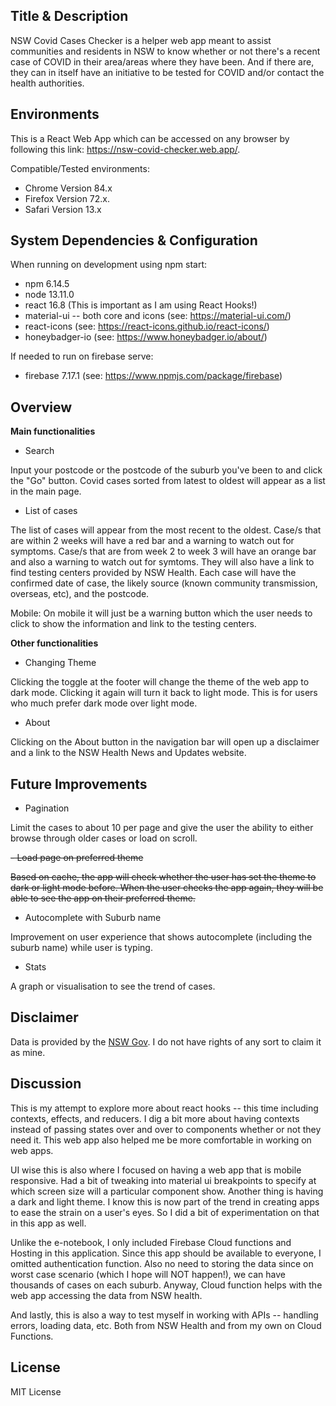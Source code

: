 ## Title & Description

NSW Covid Cases Checker is a helper web app meant to assist communities and residents in NSW to know whether or not there's a recent case of COVID in their area/areas where they have been. And if there are, they can in itself have an initiative to be tested for COVID and/or contact the health authorities.

## Environments

This is a React Web App which can be accessed on any browser by following this link: https://nsw-covid-checker.web.app/.

Compatible/Tested environments:
- Chrome Version 84.x
- Firefox Version 72.x.
- Safari Version 13.x

## System Dependencies & Configuration

When running on development using npm start:
- npm 6.14.5
- node 13.11.0
- react 16.8 (This is important as I am using React Hooks!)
- material-ui -- both core and icons (see: https://material-ui.com/)
- react-icons (see: https://react-icons.github.io/react-icons/)
- honeybadger-io (see: https://www.honeybadger.io/about/)

If needed to run on firebase serve:
- firebase 7.17.1 (see: https://www.npmjs.com/package/firebase)

## Overview

**Main functionalities**

- Search

Input your postcode or the postcode of the suburb you've been to and click the "Go" button. Covid cases sorted from latest to oldest will appear as a list in the main page.

- List of cases

The list of cases will appear from the most recent to the oldest. Case/s that are within 2 weeks will have a red bar and a warning to watch out for symptoms. Case/s that are from week 2 to week 3 will have an orange bar and also a warning to watch out for symtoms. They will also have a link to find testing centers provided by NSW Health. Each case will have the confirmed date of case, the likely source (known community transmission, overseas, etc), and the postcode.

Mobile: On mobile it will just be a warning button which the user needs to click to show the information and link to the testing centers.

**Other functionalities**

- Changing Theme

Clicking the toggle at the footer will change the theme of the web app to dark mode. Clicking it again will turn it back to light mode. This is for users who much prefer dark mode over light mode.

- About

Clicking on the About button in the navigation bar will open up a disclaimer and a link to the NSW Health News and Updates website.

## Future Improvements

- Pagination

Limit the cases to about 10 per page and give the user the ability to either browse through older cases or load on scroll.

~~- Load page on preferred theme~~

~~Based on cache, the app will check whether the user has set the theme to dark or light mode before. When the user checks the app again, they will be able to see the app on their preferred theme.~~

- Autocomplete with Suburb name

Improvement on user experience that shows autocomplete (including the suburb name) while user is typing.

- Stats

A graph or visualisation to see the trend of cases.

## Disclaimer
Data is provided by the [NSW Gov](https://data.nsw.gov.au/data/dataset/nsw-covid-19-cases-by-location-and-likely-source-of-infection/resource/2776dbb8-f807-4fb2-b1ed-184a6fc2c8aa). I do not have rights of any sort to claim it as mine.

## Discussion
This is my attempt to explore more about react hooks -- this time including contexts, effects, and reducers. I dig a bit more about having contexts instead of passing states over and over to components whether or not they need it. This web app also helped me be more comfortable in working on web apps.

UI wise this is also where I focused on having a web app that is mobile responsive. Had a bit of tweaking into material ui breakpoints to specify at which screen size will a particular component show. Another thing is having a dark and light theme. I know this is now part of the trend in creating apps to ease the strain on a user's eyes. So I did a bit of experimentation on that in this app as well.

Unlike the e-notebook, I only included Firebase Cloud functions and Hosting in this application. Since this app should be available to everyone, I omitted authentication function. Also no need to storing the data since on worst case scenario (which I hope will NOT happen!), we can have thousands of cases on each suburb. Anyway, Cloud function helps with the web app accessing the data from NSW health.

And lastly, this is also a way to test myself in working with APIs -- handling errors, loading data, etc. Both from NSW Health and from my own on Cloud Functions.

## License
MIT License
